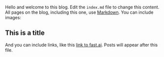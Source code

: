Hello and welcome to this blog. Edit the `index.md` file to change this content. All pages on the blog, including this one, use [Markdown](https://guides.github.com/features/mastering-markdown/). You can include images:

## This is a title

And you can include links, like this [link to fast.ai](https://www.fast.ai). Posts will appear after this file.
